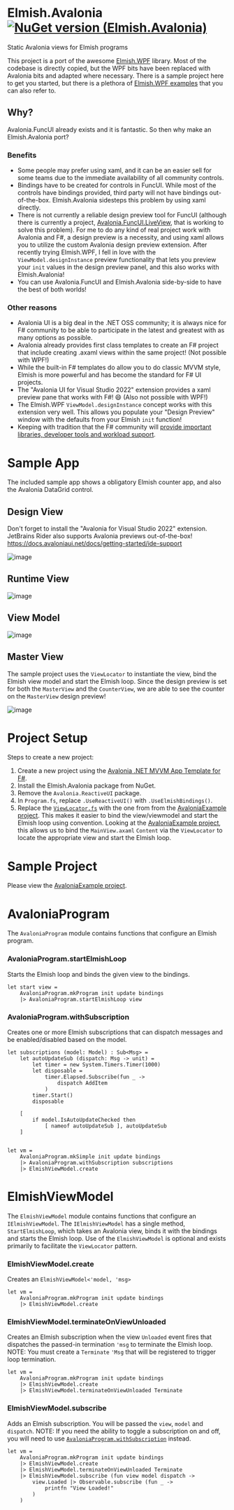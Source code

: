 # Elmish.Avalonia [![NuGet version (Elmish.Avalonia)](https://img.shields.io/nuget/v/Elmish.Avalonia.svg?style=flat-square)](https://www.nuget.org/packages/Elmish.Avalonia/)
Static Avalonia views for Elmish programs

This project is a port of the awesome [Elmish.WPF](https://github.com/elmish/Elmish.WPF) library.
Most of the codebase is directly copied, but the WPF bits have been replaced with Avalonia bits and adapted where necessary.
There is a sample project here to get you started, but there is a plethora of [Elmish.WPF examples](https://github.com/elmish/Elmish.WPF/tree/master/src/Samples) that you can also refer to.

## Why?
Avalonia.FuncUI already exists and it is fantastic. So then why make an Elmish.Avalonia port?

### Benefits
* Some people may prefer using xaml, and it can be an easier sell for some teams due to the immediate availability of all community controls.
* Bindings have to be created for controls in FuncUI. While most of the controls have bindings provided, third party will not have bindings out-of-the-box. Elmish.Avalonia sidesteps this problem by using xaml directly.
* There is not currently a reliable design preview tool for FuncUI (although there is currently a project, [Avalonia.FuncUI.LiveView](https://github.com/SilkyFowl/Avalonia.FuncUI.LiveView), that is working to solve this problem). For me to do any kind of real project work with Avalonia and F#, a design preview is a necessity, and using xaml allows you to utilize the custom Avalonia design preview extension. After recently trying Elmish.WPF, I fell in love with the `ViewModel.designInstance` preview functionality that lets you preview your `init` values in the design preview panel, and this also works with Elmish.Avalonia!
* You can use Avalonia.FuncUI and Elmish.Avalonia side-by-side to have the best of both worlds!

### Other reasons
* Avalonia UI is a big deal in the .NET OSS community; it is always nice for F# community to be able to participate in the latest and greatest with as many options as possible.
* Avalonia already provides first class templates to create an F# project that include creating .axaml views within the same project! (Not possible with WPF!)
* While the built-in F# templates do allow you to do classic MVVM style, Elmish is more powerful and has become the standard for F# UI projects.
* The "Avalonia UI for Visual Studio 2022" extension provides a xaml preview pane that works with F#! 😄 (Also not possible with WPF!)
* The Elmish.WPF `ViewModel.designInstance` concept works with this extension very well. This allows you populate your "Design Preview" window with the defaults from your Elmish `init` function!
* Keeping with tradition that the F# community will [provide important libraries, developer tools and workload support](https://learn.microsoft.com/en-us/dotnet/fsharp/strategy).

# Sample App
The included sample app shows a obligatory Elmish counter app, and also the Avalonia DataGrid control.

## Design View
Don't forget to install the "Avalonia for Visual Studio 2022" extension.
JetBrains Rider also supports Avalonia previews out-of-the-box!
https://docs.avaloniaui.net/docs/getting-started/ide-support

![image](https://user-images.githubusercontent.com/1030435/219173023-a47d5d9b-8926-4f9d-833b-1406661e1c82.png)

## Runtime View
![image](https://user-images.githubusercontent.com/1030435/219145003-b4168921-ddab-41bc-92ea-d3f432fbc844.png)

## View Model
![image](https://github.com/JordanMarr/Elmish.Avalonia/assets/1030435/975bc487-b5ff-4e10-a968-a249cd11488f)


## Master View
The sample project uses the `ViewLocator` to instantiate the view, bind the Elmish view model and start the Elmish loop.
Since the design preview is set for both the `MasterView` and the `CounterView`, we are able to see the counter on the `MasterView` design preview!

![image](https://user-images.githubusercontent.com/1030435/219421157-cfa2254c-a1aa-417c-9a8b-69a5bc4ef038.png)

# Project Setup

Steps to create a new project:

1) Create a new project using the [Avalonia .NET MVVM App Template for F#](https://github.com/AvaloniaUI/avalonia-dotnet-templates).
2) Install the Elmish.Avalonia package from NuGet.
3) Remove the `Avalonia.ReactiveUI` package.
4) In `Program.fs`, replace `.UseReactiveUI()` with `.UseElmishBindings()`.
5) Replace the [`ViewLocator.fs`](https://github.com/JordanMarr/Elmish.Avalonia/blob/main/src/Samples/AvaloniaExample/ViewLocator.fs) with the one from from the [AvaloniaExample project](https://github.com/JordanMarr/Elmish.Avalonia/tree/main/src/Samples/AvaloniaExample). This makes it easier to bind the view/viewmodel and start the Elmish loop using convention.
   Looking at the [AvaloniaExample project](https://github.com/JordanMarr/Elmish.Avalonia/tree/main/src/Samples/AvaloniaExample), this allows us to bind the `MainView.axaml` `Content` via the `ViewLocator` to locate the appropriate view and start the Elmish loop.

# Sample Project
Please view the [AvaloniaExample project](https://github.com/JordanMarr/Elmish.Avalonia/tree/main/src/Samples/AvaloniaExample).

# AvaloniaProgram
The `AvaloniaProgram` module contains functions that configure an Elmish program.

### AvaloniaProgram.startElmishLoop
Starts the Elmish loop and binds the given view to the bindings.

```F#
let start view = 
    AvaloniaProgram.mkProgram init update bindings
    |> AvaloniaProgram.startElmishLoop view
```

### AvaloniaProgram.withSubscription
Creates one or more Elmish subscriptions that can dispatch messages and be enabled/disabled based on the model.

```F#
let subscriptions (model: Model) : Sub<Msg> =
    let autoUpdateSub (dispatch: Msg -> unit) = 
        let timer = new System.Timers.Timer(1000) 
        let disposable = 
            timer.Elapsed.Subscribe(fun _ -> 
                dispatch AddItem
            )
        timer.Start()
        disposable

    [
        if model.IsAutoUpdateChecked then
            [ nameof autoUpdateSub ], autoUpdateSub
    ]


let vm = 
    AvaloniaProgram.mkSimple init update bindings
    |> AvaloniaProgram.withSubscription subscriptions
    |> ElmishViewModel.create
```

# ElmishViewModel
The `ElmishViewModel` module contains functions that configure an `IElmishViewModel`. 
The `IElmishViewModel` has a single method, `StartElmishLoop`, which takes an Avalonia view, binds it with the bindings and starts the Elmish loop.
Use of the `ElmishViewModel` is optional and exists primarily to facilitate the `ViewLocator` pattern.

### ElmishViewModel.create
Creates an `ElmishViewModel<'model, 'msg>`

```F#
let vm = 
    AvaloniaProgram.mkProgram init update bindings
    |> ElmishViewModel.create
```


### ElmishViewModel.terminateOnViewUnloaded
Creates an Elmish subscription when the view `Unloaded` event fires that dispatches the passed-in termination `'msg` to terminate the Elmish loop.
NOTE: You must create a `Terminate` `'Msg` that will be registered to trigger loop termination.
```F#
let vm = 
    AvaloniaProgram.mkProgram init update bindings
    |> ElmishViewModel.create
    |> ElmishViewModel.terminateOnViewUnloaded Terminate
```

### ElmishViewModel.subscribe
Adds an Elmish subscription.
You will be passed the `view`, `model` and `dispatch`.
NOTE: If you need the ability to toggle a subscription on and off, you will need to use [`AvaloniaProgram.withSubscription`](https://github.com/JordanMarr/Elmish.Avalonia#avaloniaprogramwithsubscription) instead.

```F#
let vm = 
    AvaloniaProgram.mkProgram init update bindings
    |> ElmishViewModel.create
    |> ElmishViewModel.terminateOnViewUnloaded Terminate
    |> ElmishViewModel.subscribe (fun view model dispatch -> 
        view.Loaded |> Observable.subscribe (fun _ -> 
            printfn "View Loaded!"
        )
    )
```
